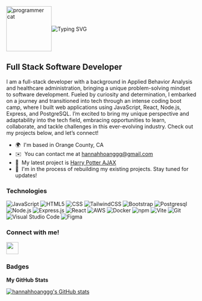 <div style="display: flex; align-items: center; margin-right: 10px">
  <img src="https://media2.giphy.com/media/v1.Y2lkPTc5MGI3NjExeDRjNzJvbm1wZmZmOHIzcnhvd3hiMjlub3dqbnJnZGNlaDVmbGo3dyZlcD12MV9pbnRlcm5hbF9naWZfYnlfaWQmY3Q9Zw/78XCFBGOlS6keY1Bil/giphy.gif" alt="programmer cat" width="120" />
  <img src="https://readme-typing-svg.herokuapp.com?font=Jetbrains+mono&size=40&duration=4000&color=FFC0CB&center=true&vCenter=true&width=750&lines=Hello+World!+I'm+Hannah+Hoang!;Welcome+to+my+Github!" alt="Typing SVG" />
</div>

Full Stack Software Developer
------------------

I am a full-stack developer with a background in Applied Behavior Analysis and healthcare administration, bringing a unique problem-solving mindset to software development. Fueled by curiosity and determination, I embarked on a journey and transitioned into tech through an intense coding boot camp, where I built web applications using JavaScript, React, Node.js, Express, and PostgreSQL.  I’m excited to bring my unique perspective and adaptability into the tech field, embracing opportunities to learn, collaborate, and tackle challenges in this ever-evolving industry. 
Check out my projects below, and let’s connect!

* 🌍  I'm based in Orange County, CA
* ✉️  You can contact me at [hannahhoanggg@gmail.com](mailto:hannahhoanggg@gmail.com)
* 🚀  My latest project is [Harry Potter AJAX](https://hannahhoanggg.github.io/ajax-project/)
* 🧠  I'm in the process of rebuilding my existing projects. Stay tuned for updates!

### Technologies


<p align="left">
  <img src="https://img.shields.io/badge/JavaScript-007396?style=for-the-badge&logo=javascript&logoColor=white" alt="JavaScript" />
  <img src="https://img.shields.io/badge/HTML5-E34F26?style=for-the-badge&logo=html5&logoColor=white" alt="HTML5" />
  <img src="https://img.shields.io/badge/CSS3-1572B6?style=for-the-badge&logo=css3&logoColor=white" alt="CSS" /> 
  <img src="https://img.shields.io/badge/TailwindCSS-ADD8E6?style=for-the-badge&logo=tailwindcss&logoColor=white" alt="TailwindCSS"/>
  <img src="https://img.shields.io/badge/Bootstrap-7952B3?style=for-the-badge&logo=bootstrap&logoColor=white" alt="Bootstrap"/>
  <img src="https://img.shields.io/badge/PostgreSQL-316192?style=for-the-badge&logo=postgresql&logoColor=white" alt="Postgresql" />
  <img src="https://img.shields.io/badge/Node.js-339933?style=for-the-badge&logo=nodedotjs&logoColor=white" alt="Node.js"/>
  <img src="https://img.shields.io/badge/Express.js-90EE90?style=for-the-badge&logo=expressdotjs&logoColor=white" alt="Express.js"/>
  <img src="https://img.shields.io/badge/React-20232A?style=for-the-badge&logo=react&logoColor=61DAFB" alt="React"/>
  <img src="https://img.shields.io/badge/AWS-FF9900?style=for-the-badge&logo=amazonaws&logoColor=white" alt="AWS" />
  <img src="https://img.shields.io/badge/Docker-2496ED?style=for-the-badge&logo=docker&logoColor=white" alt="Docker"/>
  <img src="https://img.shields.io/badge/npm-CB3837?style=for-the-badge&logo=npm&logoColor=white" alt="npm"/>
  <img src="https://img.shields.io/badge/Vite-33ff99?style=for-the-badge&logo=vite&logoColor=white" alt="Vite"/>
  <img src="https://img.shields.io/badge/Git-F05032?style=for-the-badge&logo=git&logoColor=white" alt="Git"/>
  <img src="https://img.shields.io/badge/Visual%20Studio%20Code-007ACC?style=for-the-badge&logo=visualstudiocode&logoColor=white" alt="Visual Studio Code"/>
  <img src="https://img.shields.io/badge/Figma-da88b6?style=for-the-badge&logo=figma&logoColor=white" alt="Figma"/>
</p>


### Connect with me!

<p align="left">  <a href="https://www.linkedin.com/in/hannah-tran-hoang/" target="_blank" rel="noreferrer"> <picture> <source media="(prefers-color-scheme: dark)" srcset="https://raw.githubusercontent.com/danielcranney/readme-generator/main/public/icons/socials/linkedin-dark.svg" /> <source media="(prefers-color-scheme: light)" srcset="https://raw.githubusercontent.com/danielcranney/readme-generator/main/public/icons/socials/linkedin.svg" /> <img src="https://raw.githubusercontent.com/danielcranney/readme-generator/main/public/icons/socials/linkedin.svg" width="32" height="32" /> </picture> </a></p>

### Badges

<b>My GitHub Stats</b>

<a href="http://www.github.com/hannahhoanggg"><img src="https://github-readme-stats.vercel.app/api?username=hannahhoanggg&show_icons=true&hide=&count_private=true&title_color=0891b2&text_color=ffffff&icon_color=0891b2&bg_color=1c1917&hide_border=true&show_icons=true" alt="hannahhoanggg's GitHub stats" /></a>
